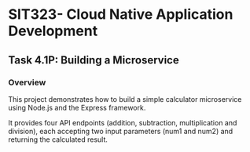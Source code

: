 # SIT323- Cloud Native Application Development
## Task 4.1P: Building a Microservice
### Overview
This project demonstrates how to build a simple calculator microservice using Node.js and the Express framework.

It provides four API endpoints (addition, subtraction, multiplication and division), each accepting two input parameters (num1 and num2) and returning the calculated result.
